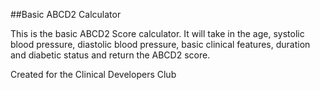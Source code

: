 ##Basic ABCD2 Calculator

This is the basic ABCD2 Score calculator. It will take in the age, systolic blood pressure, diastolic blood pressure, basic clinical features, duration and diabetic status and return the ABCD2 score.

Created for the Clinical Developers Club
